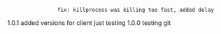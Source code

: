 					fix: killprocess was killing too fast, added delay
1.0.1     added versions for client
          just testing
1.0.0	    testing git